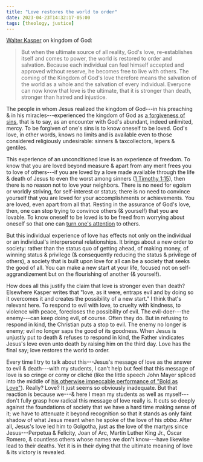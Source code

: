 ```yaml
---
title: "Love restores the world to order"
date: 2023-04-23T14:32:17-05:00
tags: [theology, justice]
---
```


[Walter Kasper](https://micro.blog/books/9780567077592) on kingdom of God:

> But when the ultimate source of all reality, God's love, re-establishes itself and comes to power, the world is restored to order and salvation. Because each individual can feel himself accepted and approved without reserve, he becomes free to live with others. The coming of the Kingdom of God's love therefore means the salvation of the world as a whole and the salvation of every individual. Everyone can now know that love is the ultimate, that it is stronger than death, stronger than hatred and injustice.

The people in whom Jesus realized the kingdom of God---in his preaching & in his miracles---experienced the kingdom of God as [a forgiveness of sins](https://www.biblegateway.com/passage/?search=matthew+9%3A1-8&version=RSVCE), that is to say, as an encounter with God's abundant, indeed unlimited, mercy. To be forgiven of one's sins is to know oneself to be loved. God's love, in other words, knows no limits and is available even to those considered religiously undesirable: sinners & taxcollectors, lepers & gentiles.

This experience of an unconditioned love is an experience of freedom. To know that you are loved beyond measure & apart from any merit frees you to love of others---if you are loved by a love made available through the life & death of Jesus to even the worst among sinners ([1 Timothy 1:15](https://www.biblegateway.com/passage/?search=1+Timothy+1%3A15&version=RSVCE)), then there is no reason not to love your neighbors. There is no need for egoism or worldly striving, for self-interest or status; there is no need to convince yourself that you are loved for your accomplishments or achievements. You are loved, even apart from all that. Resting in the assurance of God's love, then, one can stop trying to convince others (& yourself) that you are lovable. To know oneself to be loved is to be freed from worrying about oneself so that one can [turn one's attention](https://micro.andrewbelfield.com/2019/05/18/that-attention-is.html) to others.

But this individual experience of love has effects not only on the individual or an individual's interpersonal relationships. It brings about a new order to society: rather than the status quo of getting ahead, of making money, of winning status & privilege (& consequently reducing the status & privilege of others), a society that is built upon love for all can be a society that seeks the good of all. You can make a new start at your life, focused not on self-aggrandizement but on the flourishing of another (& yourself).

How does all this justify the claim that love is stronger even than death? Elsewhere Kasper writes that "love, as it were, entraps evil and by doing so it overcomes it and creates the possibility of a new start." I think that's relevant here. To respond to evil with love, to cruelty with kindness, to violence with peace, forecloses the possibility of evil. The evil-doer---the enemy---can keep doing evil, of course. Often they do. But in refusing to respond in kind, the Christian puts a stop to evil. The enemy no longer is enemy; evil no longer saps the good of its goodness. When Jesus is unjustly put to death & refuses to respond in kind, the Father vindicates Jesus's love even unto death by raising him on the third day. Love has the final say; love restores the world to order.

Every time I try to talk about this---Jesus's message of love as the answer to evil & death---with my students, I can't help but feel that this message of love is so cringe or corny or cliché (like the little speech John Mayer spliced into the middle of [his otherwise impeccable performance of "Bold as Love"](https://www.youtube.com/watch?v=65hqZpwJAbI)). Really? Love? It just seems so obviously inadequate. But that reaction is because we---& here I mean my students as well as myself---don't fully grasp how radical this message of love really is. It cuts so deeply against the foundations of society that we have a hard time making sense of it; we have to attenuate it beyond recognition so that it stands as only faint shadow of what Jesus meant when he spoke of the love of his *abba*. After all, Jesus's love led him to Golgotha, just as the love of the martyrs since Jesus---Perpetua & Felicity, Joan of Arc, Martin Luther King Jr., Óscar Romero, & countless others whose names we don't know---have likewise lead to their deaths. Yet it is in their dying that the ultimate meaning of love & its victory is revealed.
